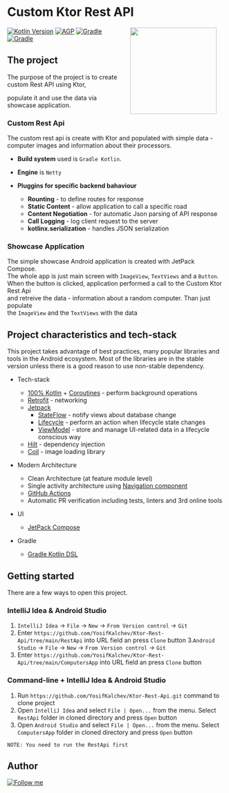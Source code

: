 # Custom Ktor Rest API

<img src="https://user-images.githubusercontent.com/65896669/185249087-72d9fcfb-be75-4f2d-96af-360d901e9bea.gif" width="200" align="right" hspace="20">

[![Kotlin Version](https://img.shields.io/badge/Kotlin-1.7.10-black.svg)](https://kotlinlang.org)
[![AGP](https://img.shields.io/badge/AGP-7.2.1-black?style=flat)](https://developer.android.com/studio/releases/gradle-plugin)
[![Gradle](https://img.shields.io/badge/Gradle-7.3.3-black?style=flat)](https://gradle.org)
[![Gradle](https://img.shields.io/badge/Compose-1.0.2-black.svg?style=flat)](https://developer.android.com/jetpack/compose)

## The project
The purpose of the project is to create custom Rest API using Ktor, 

populate it and use the data via showcase application.


### Custom Rest Api

The custom rest api is create with Ktor and populated with simple data -                                
computer images and information about their processors.                                

* __Build system__ used is `Gradle Kotlin`.
* __Engine__ is `Netty`
* __Pluggins for specific backend bahaviour__

    * __Rounting__ - to define routes for response
    * __Static Content__ - allow application to call a specific road
    * __Content Negotiation__ - for automatic Json parsing of API response
    * __Call Logging__ - log client request to the server
    * __kotlinx.serialization__ - handles JSON serialization

### Showcase Application

The simple showcase Android application is created with JetPack Compose.                                
The whole app is just main screen with `ImageView`, `TextViews` and a `Button`.                                
When the button is clicked, application performed a call to the Custom Ktor Rest Api                                                                
and retreive the data - information about a random computer. Than just populate                                                                
the `ImageView` and the `TextViews` with the data                                

## Project characteristics and tech-stack

This project takes advantage of best practices, many popular libraries and tools 
in the Android ecosystem. Most of the libraries are in the stable version unless 
there is a good reason to use non-stable dependency.

* Tech-stack
    * [100% Kotlin](https://kotlinlang.org/) + [Coroutines](https://kotlinlang.org/docs/reference/coroutines-overview.html) - perform background operations
    * [Retrofit](https://square.github.io/retrofit/) - networking
    * [Jetpack](https://developer.android.com/jetpack)
        * [StateFlow](https://developer.android.com/kotlin/flow/stateflow-and-sharedflow) - notify views about database change
        * [Lifecycle](https://developer.android.com/topic/libraries/architecture/lifecycle) - perform an action when lifecycle state changes
        * [ViewModel](https://developer.android.com/topic/libraries/architecture/viewmodel) - store and manage UI-related data in a lifecycle conscious way
    * [Hilt](https://dagger.dev/hilt/) - dependency injection
    * [Coil](https://coil-kt.github.io/coil/compose/) - image loading library

* Modern Architecture
    * Clean Architecture (at feature module level)
    * Single activity architecture using [Navigation component](https://developer.android.com/guide/navigation/navigation-getting-started)
  * [GitHub Actions](https://github.com/features/actions)
  * Automatic PR verification including tests, linters and 3rd online tools
* UI
    * [JetPack Compose](https://material.io/design)
* Gradle
    * [Gradle Kotlin DSL](https://docs.gradle.org/current/userguide/kotlin_dsl.html)


## Getting started

There are a few ways to open this project.

### IntelliJ Idea & Android Studio

1. `IntelliJ Idea` -> `File` -> `New` -> `From Version control` -> `Git`
2. Enter `https://github.com/YosifKalchev/Ktor-Rest-Api/tree/main/RestApi` into URL field an press `Clone` button
3.`Android Studio` -> `File` -> `New` -> `From Version control` -> `Git`
4. Enter `https://github.com/YosifKalchev/Ktor-Rest-Api/tree/main/ComputersApp` into URL field an press `Clone` button

### Command-line + IntelliJ Idea & Android Studio

1. Run `https://github.com/YosifKalchev/Ktor-Rest-Api.git` command to clone project
2. Open `IntelliJ Idea` and select `File | Open...` from the menu. Select `RestApi` folder in cloned directory and press `Open` button
3. Open `Android Studio` and select `File | Open...` from the menu. Select `ComputersApp` folder in cloned directory and press `Open` button

```
NOTE: You need to run the RestApi first
```

## Author
[![Follow me](https://img.shields.io/twitter/follow/YosifKalchev?style=social)](https://twitter.com/yosifkalchev)

